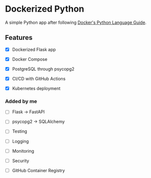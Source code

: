 # Dockerized Python

A simple Python app after following [Docker's Python Language Guide](https://docs.docker.com/language/python/).

## Features

- [x] Dockerized Flask app

- [x] Docker Compose

- [x] PostgreSQL through psycopg2

- [x] CI/CD with GitHub Actions

- [x] Kubernetes deployment

### Added by me

- [ ] Flask -> FastAPI

- [ ] psycopg2 -> SQLAlchemy

- [ ] Testing

- [ ] Logging

- [ ] Monitoring

- [ ] Security

- [ ] GitHub Container Registry